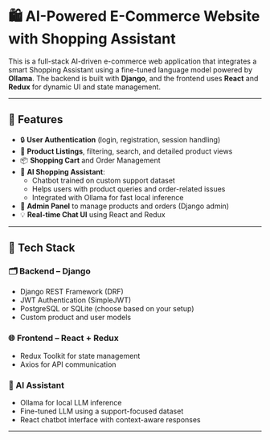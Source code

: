 # 🛍️ AI-Powered E-Commerce Website with Shopping Assistant

This is a full-stack AI-driven e-commerce web application that integrates a smart Shopping Assistant using a fine-tuned language model powered by **Ollama**. The backend is built with **Django**, and the frontend uses **React** and **Redux** for dynamic UI and state management.

---

## 🚀 Features

- 🔒 **User Authentication** (login, registration, session handling)
- 🛒 **Product Listings**, filtering, search, and detailed product views
- 📦 **Shopping Cart** and Order Management
- 🤖 **AI Shopping Assistant**:
  - Chatbot trained on custom support dataset
  - Helps users with product queries and order-related issues
  - Integrated with Ollama for fast local inference
- 🧾 **Admin Panel** to manage products and orders (Django admin)
- 💡 **Real-time Chat UI** using React and Redux

---

## 🧠 Tech Stack

### 🗂️ Backend – Django
- Django REST Framework (DRF)
- JWT Authentication (SimpleJWT)
- PostgreSQL or SQLite (choose based on your setup)
- Custom product and user models

### 🌐 Frontend – React + Redux
- Redux Toolkit for state management
- Axios for API communication

### 🤖 AI Assistant
- Ollama for local LLM inference
- Fine-tuned LLM using a support-focused dataset
- React chatbot interface with context-aware responses

---
